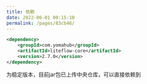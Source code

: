 ```yaml
---
title: 依赖
date: 2022-06-01 00:15:10
permalink: /pages/83cb46/
---
```


```xml
<dependency>
	<groupId>com.yomahub</groupId>
    <artifactId>liteflow-core</artifactId>
	<version>2.7.0</version>
</dependency>
```
为稳定版本，目前jar包已上传中央仓库，可以直接依赖到